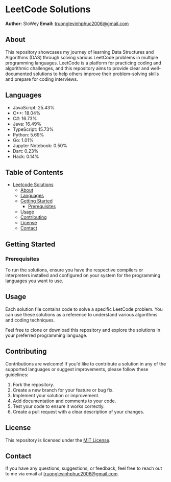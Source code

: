 
# LeetCode Solutions

**Author:** SloWey
**Email:** truonglevinhphuc2006@gmail.com

## About

This repository showcases my journey of learning Data Structures and Algorithms (DAS) through solving various LeetCode problems in multiple programming languages. LeetCode is a platform for practicing coding and algorithmic challenges, and this repository aims to provide clear and well-documented solutions to help others improve their problem-solving skills and prepare for coding interviews.

## Languages

- JavaScript: 25.43%
- C++: 18.04%
- C#: 16.73%
- Java: 16.49%
- TypeScript: 15.73%
- Python: 5.69%
- Go: 1.01%
- Jupyter Notebook: 0.50%
- Dart: 0.23%
- Hack: 0.14%


## Table of Contents

- [Leetcode Solutions](#leetcode-solutions)
  - [About](#about)
  - [Languages](#languages)
  - [Getting Started](#getting-started)
    - [Prerequisites](#prerequisites)
  - [Usage](#usage)
  - [Contributing](#contributing)
  - [License](#license)
  - [Contact](#contact)

## Getting Started

### Prerequisites

To run the solutions, ensure you have the respective compilers or interpreters installed and configured on your system for the programming languages you want to use.

## Usage

Each solution file contains code to solve a specific LeetCode problem. You can use these solutions as a reference to understand various algorithms and coding techniques.

Feel free to clone or download this repository and explore the solutions in your preferred programming language.

## Contributing

Contributions are welcome! If you'd like to contribute a solution in any of the supported languages or suggest improvements, please follow these guidelines:

1. Fork the repository.
2. Create a new branch for your feature or bug fix.
3. Implement your solution or improvement.
4. Add documentation and comments to your code.
5. Test your code to ensure it works correctly.
6. Create a pull request with a clear description of your changes.

## License

This repository is licensed under the [MIT License](LICENSE).

## Contact

If you have any questions, suggestions, or feedback, feel free to reach out to me via email at truonglevinhphuc2006@gmail.com.
